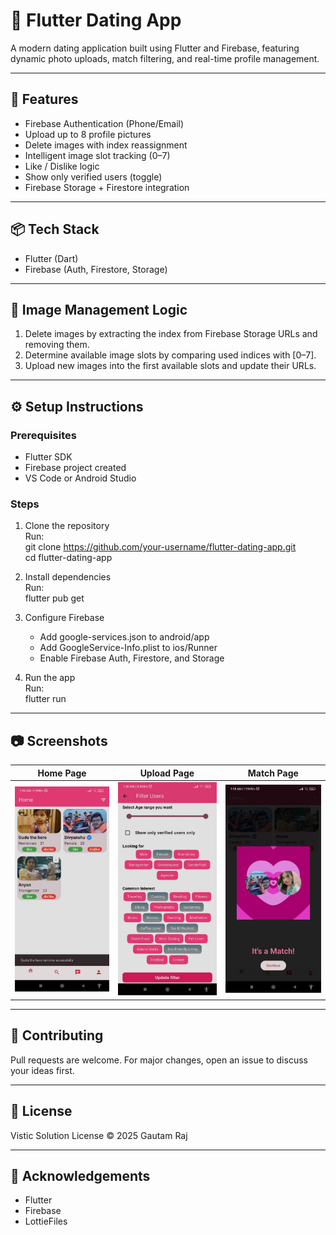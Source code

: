 # 💖 Flutter Dating App

A modern dating application built using Flutter and Firebase, featuring dynamic photo uploads, match filtering, and real-time profile management.

---

## 🚀 Features

- Firebase Authentication (Phone/Email)
- Upload up to 8 profile pictures
- Delete images with index reassignment
- Intelligent image slot tracking (0–7)
- Like / Dislike logic
- Show only verified users (toggle)
- Firebase Storage + Firestore integration

---

## 📦 Tech Stack

- Flutter (Dart)
- Firebase (Auth, Firestore, Storage)

---

## 🧠 Image Management Logic

1. Delete images by extracting the index from Firebase Storage URLs and removing them.
2. Determine available image slots by comparing used indices with [0–7].
3. Upload new images into the first available slots and update their URLs.

---

## ⚙️ Setup Instructions

### Prerequisites

- Flutter SDK
- Firebase project created
- VS Code or Android Studio

### Steps

1. Clone the repository  
   Run:  
   git clone https://github.com/your-username/flutter-dating-app.git  
   cd flutter-dating-app

2. Install dependencies  
   Run:  
   flutter pub get

3. Configure Firebase  
   - Add google-services.json to android/app  
   - Add GoogleService-Info.plist to ios/Runner  
   - Enable Firebase Auth, Firestore, and Storage

4. Run the app  
   Run:  
   flutter run

---

## 📷 Screenshots

| Home Page | Upload Page | Match Page |
|-----------|-------------|------------|
| ![Home](screenshots/home.jpeg) | ![Filter](screenshots/filter_user.jpeg) | ![Match](screenshots/match.jpeg) |![Edit Profile](screenshots/edit_profile.jpeg) |

---

## 🤝 Contributing

Pull requests are welcome. For major changes, open an issue to discuss your ideas first.

---

## 📄 License

Vistic Solution License © 2025 Gautam Raj

---

## 🙏 Acknowledgements

- Flutter
- Firebase
- LottieFiles
